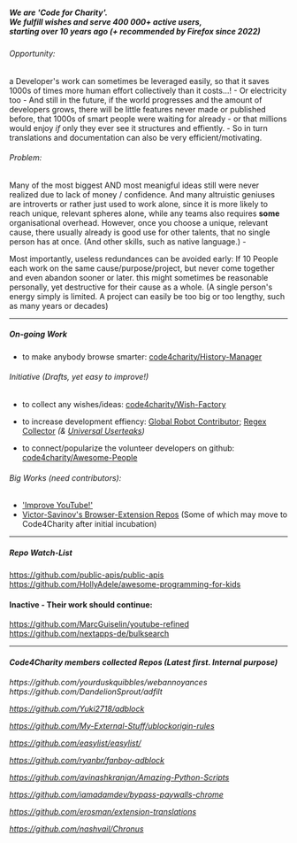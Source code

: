 ##### We are 'Code for Charity'. <br>  We fulfill wishes and serve 400 000+ active users, <br> starting over 10 years ago (+ recommended by Firefox since 2022)

###### _Opportunity:_  
a Developer's work can sometimes be leveraged easily, so that it saves 1000s of times more human effort collectively than it costs...! - Or electricity too - And still in the future, if the world progresses and the amount of developers grows, there will be little features never made or published before, that 1000s of smart people were waiting for already - or that millions would enjoy *if* only they ever see it structures and effiently. - So in turn translations and documentation can also be very efficient/motivating.

###### _Problem:_ 
Many of the most biggest AND most meanigful ideas still were never realized due to lack of money / confidence.
And many altruistic geniuses are introverts or rather just used to work alone, since it is more likely to reach unique, relevant spheres alone, 
while any teams also requires **some** organisational overhead.
However, once you choose a unique, relevant cause, there usually already is good use for other talents, that no single person has at once. 
(And other skills, such as native language.)   -  

Most importantly, useless redundances can be avoided early: 
If 10 People each work on the same cause/purpose/project, but never come together and even abandon sooner or later. 
this might sometimes be reasonable personally, yet destructive for their cause as a whole. 
(A single person's energy simply is limited.  A project can easily be too big or too lengthy, such as many years or decades)

----

##### On-going Work 
  - to make anybody browse smarter:  [code4charity/History-Manager](https://github.com/code4charity/History-Manager)

###### Initiative (Drafts, yet easy to improve!) 
 
 - to collect any wishes/ideas:  [code4charity/Wish-Factory](https://github.com/code4charity/Wish-Factory)

 - to increase development effiency:  [Global Robot Contributor](https://github.com/code4charity/Open-Source-Bot--Github-Pull-Request-Bot--Auto-Git-Contributor);  [Regex Collector](https://github.com/code4charity/the-RegEx-Collector--Queries--Patterns) _(& [Universal Userteaks](https://github.com/code4charity/universal-usertweaks))_

 - to connect/popularize the volunteer developers on github:  [code4charity/Awesome-People](https://github.com/code4charity/Awesome-People)

###### Big Works (need contributors):

 - ['Improve YouTube!'](https://github.com/code4charity/YouTube-Extension)
 - [Victor-Savinov's Browser-Extension Repos](https://github.com/victor-savinov?tab=repositories)  (Some of which may move to Code4Charity after initial incubation)


----

##### Repo Watch-List
https://github.com/public-apis/public-apis <br> https://github.com/HollyAdele/awesome-programming-for-kids

#### Inactive - Their work should continue:   
https://github.com/MarcGuiselin/youtube-refined <br> https://github.com/nextapps-de/bulksearch

----

#### _Code4Charity members collected Repos (Latest first. Internal purpose)_ 
<i>
https://github.com/yourduskquibbles/webannoyances      
https://github.com/DandelionSprout/adfilt       

https://github.com/Yuki2718/adblock

https://github.com/My-External-Stuff/ublockorigin-rules

https://github.com/easylist/easylist/

https://github.com/ryanbr/fanboy-adblock

https://github.com/avinashkranjan/Amazing-Python-Scripts

https://github.com/iamadamdev/bypass-paywalls-chrome

https://github.com/erosman/extension-translations

https://github.com/nashvail/Chronus
  </i>
